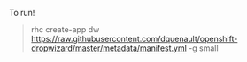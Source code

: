 To run!

> rhc create-app dw https://raw.githubusercontent.com/dquenault/openshift-dropwizard/master/metadata/manifest.yml -g small
